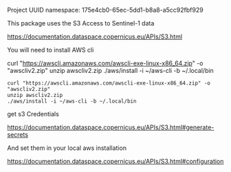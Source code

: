 Project UUID namespace: 175e4cb0-65ec-5dd1-b8a8-a5cc92fbf929

This package uses the S3 Access to Sentinel-1 data

https://documentation.dataspace.copernicus.eu/APIs/S3.html

You will need to install AWS cli 

curl "https://awscli.amazonaws.com/awscli-exe-linux-x86_64.zip" -o "awscliv2.zip"
unzip awscliv2.zip
./aws/install -i ~/aws-cli -b ~/.local/bin

```
curl "https://awscli.amazonaws.com/awscli-exe-linux-x86_64.zip" -o "awscliv2.zip"
unzip awscliv2.zip
./aws/install -i ~/aws-cli -b ~/.local/bin

```

get s3 Credentials

https://documentation.dataspace.copernicus.eu/APIs/S3.html#generate-secrets

And set them in your local aws installation

https://documentation.dataspace.copernicus.eu/APIs/S3.html#configuration




